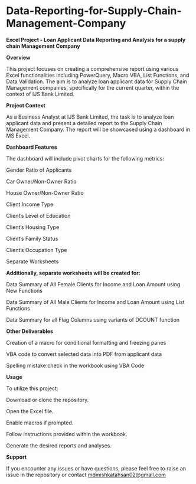 # Data-Reporting-for-Supply-Chain-Management-Company

**Excel Project - Loan Applicant Data Reporting and Analysis for a supply chain Management Company** 

**Overview**

This project focuses on creating a comprehensive report using various Excel functionalities including PowerQuery, Macro VBA, List Functions, and Data Validation. The aim is to analyze loan applicant data for Supply Chain Management companies, specifically for the current quarter, within the context of IJS Bank Limited.


**Project Context** 

As a Business Analyst at IJS Bank Limited, the task is to analyze loan applicant data and present a detailed report to the Supply Chain Management Company. The report will be showcased using a dashboard in MS Excel.




**Dashboard Features**

The dashboard will include pivot charts for the following metrics:


Gender Ratio of Applicants

Car Owner/Non-Owner Ratio

House Owner/Non-Owner Ratio

Client Income Type

Client’s Level of Education

Client’s Housing Type

Client’s Family Status

Client’s Occupation Type

Separate Worksheets


**Additionally, separate worksheets will be created for:**



Data Summary of All Female Clients for Income and Loan Amount using New Functions

Data Summary of All Male Clients for Income and Loan Amount using List Functions

Data Summary for all Flag Columns using variants of DCOUNT function



**Other Deliverables**

Creation of a macro for conditional formatting and freezing panes

VBA code to convert selected data into PDF from applicant data

Spelling mistake check in the workbook using VBA Code


**Usage**

To utilize this project:


Download or clone the repository.

Open the Excel file.

Enable macros if prompted.

Follow instructions provided within the workbook.

Generate the desired reports and analyses.

**Support**

If you encounter any issues or have questions, please feel free to raise an issue in the repository or contact mdmishkatahsan02@gmail.com 
